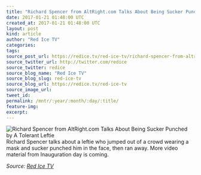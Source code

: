 ```yaml
---
title: "Richard Spencer from AltRight.com Talks About Being Sucker Punched by A Tolerant Leftie"
date: 2017-01-21 01:48:00 UTC
created_at: 2017-01-21 01:48:00 UTC
layout: post
kind: article
author: "Red Ice TV"
categories: 
tags: 
source_post_url: https://redice.tv/red-ice-tv/richard-spencer-from-altright-com-talks-about-being-sucker-punched-by-a-tolerant-leftie
source_twitter_url: http://twitter.com/redice
source_twitter: redice
source_blog_name: "Red Ice TV"
source_blog_slug: red-ice-tv
source_blog_url: https://redice.tv/red-ice-tv
source_image_url: 
tweet_id:
permalink: /mntr/:year/:month/:day/:title/
feature-img: 
excerpt:
---
```

<img align="left" alt="Richard Spencer from AltRight.com Talks About Being Sucker Punched by A Tolerant Leftie" src="https://rdice.net/a/c/t/17/RITV-Spencer-Sucker-Punched-at-Inauguration.9cd7b47f.jpg"> Richard Spencer talks about a leftie who jumped out of a crowd wearing a mask and sucker punched him in the face, then ran away.
More video material from Inauguration day is coming.<div class="">
    <i>Source: <a href="https://redice.tv/red-ice-tv">Red Ice TV</a></i>
</div>
